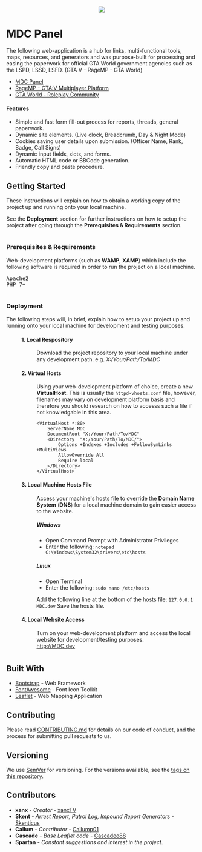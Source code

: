 <br>
<p align="center">
  <img src="https://xanx.co.uk/images/Logo-MDC.png">
</p>

# MDC Panel
The following web-application is a hub for links, multi-functional tools, maps, resources, and generators and was purpose-built for processing and easing the paperwork for official GTA World government agencies such as the LSPD, LSSD, LSFD. (GTA V - RageMP - GTA World)
* <a href="https://xanx.co.uk/">MDC Panel</a>
* <a href="https://gta.world/">RageMP - GTA:V Multiplayer Platform</a>
* <a href="https://gta.world/">GTA World - Roleplay Community</a>

#### Features
* Simple and fast form fill-out process for reports, threads, general paperwork.
* Dynamic site elements. (Live clock, Breadcrumb, Day & Night Mode)
* Cookies saving user details upon submission. (Officer Name, Rank, Badge, Call Signs)
* Dynamic input fields, slots, and forms.
* Automatic HTML code or BBCode generation.
* Friendly copy and paste procedure.

## Getting Started
These instructions will explain on how to obtain a working copy of the project up and running onto your local machine.

See the <b>Deployment</b> section for further instructions on how to setup the project after going through the <b>Prerequisites & Requirements</b> section.

#
### Prerequisites & Requirements
Web-development platforms (such as <b>WAMP</b>, <b>XAMP</b>) which include the following software is required in order to run the project on a local machine.
<pre>Apache2
PHP 7+</pre>

#
### Deployment
The following steps will, in brief, explain how to setup your project up and running onto your local machine for development and testing purposes.
<dl><dd>
	
#### 1. Local Respository

<dl>
  <dd>Download the project repository to your local machine under any development path. e.g. <i>X:/Your/Path/To/MDC</i></dd>
</dl>

#### 2. Virtual Hosts

<dl>
  <dd>Using your web-development platform of choice, create a new <b>VirtualHost</b>. This is usually the <code>httpd-vhosts.conf</code> file, however, filenames may vary on development platform basis and therefore you should research on how to accesss such a file if not knowledgable in this area.</dd>
<dd>
	
```
<VirtualHost *:80>
	ServerName MDC
	DocumentRoot "X:/Your/Path/To/MDC"
	<Directory  "X:/Your/Path/To/MDC/">
		Options +Indexes +Includes +FollowSymLinks +MultiViews
		AllowOverride All
		Require local
	</Directory>
</VirtualHost>
```
	
</dd>
</dl>

#### 3. Local Machine Hosts File

<dl>
	<dd>Access your machine's hosts file to override the <b>Domain Name System</b> (<b>DNS</b>) for a local machine domain to gain easier access to the website.</dd>

<dd>

##### Windows

* Open Command Prompt with Administrator Privileges
* Enter the following: <code>notepad C:\Windows\System32\drivers\etc\hosts</code>
</dd>

<dd>

##### Linux

* Open Terminal
* Enter the following: <code>sudo nano /etc/hosts</code>
</dd>

<dd>Add the following line at the bottom of the hosts file: <code>127.0.0.1 MDC.dev</code>
Save the hosts file.</dd>
</dl>

#### 4. Local Website Access

<dl>
<dd>Turn on your web-development platform and access the local website for development/testing purposes.</dd>
<dd><a href="http://MDC.dev">http://MDC.dev</a></dd>
</dl>
</dd>
</dl>

#

## Built With

* [Bootstrap](https://getbootstrap.com/) - Web Framework
* [FontAwesome](https://fontawesome.com/) - Font Icon Toolkit
* [Leaflet](https://leafletjs.com/) - Web Mapping Application

## Contributing

Please read [CONTRIBUTING.md](CONTRIBUTING.md) for details on our code of conduct, and the process for submitting pull requests to us.

## Versioning

We use [SemVer](http://semver.org/) for versioning. For the versions available, see the [tags on this repository](https://github.com/xanxTV/MDC-Panel/tags). 

## Contributors

* **xanx** - *Creator* - [xanxTV](https://github.com/xanxTV)
* **Skent** - *Arrest Report, Patrol Log, Impound Report Generators* - [Skenticus](https://github.com/Skenticus)
* **Callum** - *Contributor* - [Callump01](https://github.com/Callump01)
* **Cascade** - *Base Leaflet code* - [Cascadee88](https://github.com/Cascadee88)
* **Spartan** - *Constant suggestions and interest in the project*.
